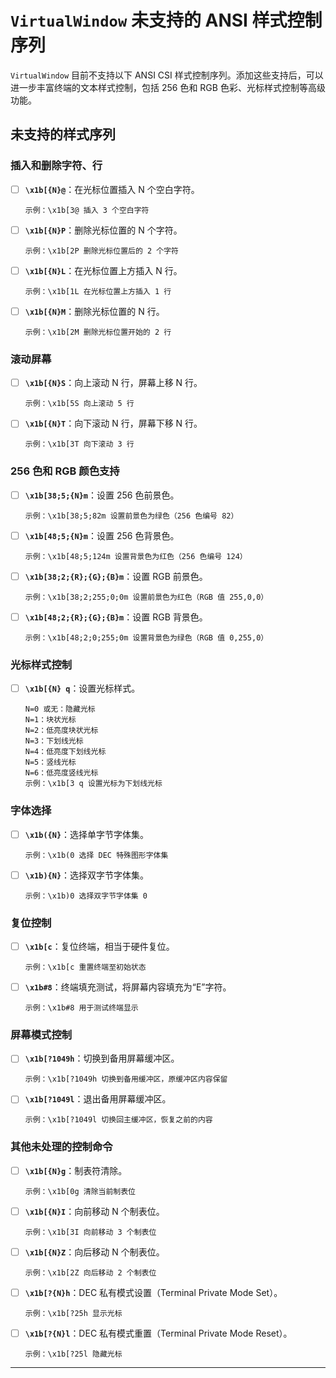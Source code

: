
# `VirtualWindow` 未支持的 ANSI 样式控制序列

`VirtualWindow` 目前不支持以下 ANSI CSI 样式控制序列。添加这些支持后，可以进一步丰富终端的文本样式控制，包括 256 色和 RGB 色彩、光标样式控制等高级功能。

## 未支持的样式序列

### 插入和删除字符、行

- [ ] **`\x1b[{N}@`**：在光标位置插入 N 个空白字符。
  ```ansi
  示例：\x1b[3@ 插入 3 个空白字符
  ```

- [ ] **`\x1b[{N}P`**：删除光标位置的 N 个字符。
  ```ansi
  示例：\x1b[2P 删除光标位置后的 2 个字符
  ```

- [ ] **`\x1b[{N}L`**：在光标位置上方插入 N 行。
  ```ansi
  示例：\x1b[1L 在光标位置上方插入 1 行
  ```

- [ ] **`\x1b[{N}M`**：删除光标位置的 N 行。
  ```ansi
  示例：\x1b[2M 删除光标位置开始的 2 行
  ```

### 滚动屏幕

- [ ] **`\x1b[{N}S`**：向上滚动 N 行，屏幕上移 N 行。
  ```ansi
  示例：\x1b[5S 向上滚动 5 行
  ```

- [ ] **`\x1b[{N}T`**：向下滚动 N 行，屏幕下移 N 行。
  ```ansi
  示例：\x1b[3T 向下滚动 3 行
  ```

### 256 色和 RGB 颜色支持

- [ ] **`\x1b[38;5;{N}m`**：设置 256 色前景色。
  ```ansi
  示例：\x1b[38;5;82m 设置前景色为绿色（256 色编号 82）
  ```

- [ ] **`\x1b[48;5;{N}m`**：设置 256 色背景色。
  ```ansi
  示例：\x1b[48;5;124m 设置背景色为红色（256 色编号 124）
  ```

- [ ] **`\x1b[38;2;{R};{G};{B}m`**：设置 RGB 前景色。
  ```ansi
  示例：\x1b[38;2;255;0;0m 设置前景色为红色（RGB 值 255,0,0）
  ```

- [ ] **`\x1b[48;2;{R};{G};{B}m`**：设置 RGB 背景色。
  ```ansi
  示例：\x1b[48;2;0;255;0m 设置背景色为绿色（RGB 值 0,255,0）
  ```

### 光标样式控制

- [ ] **`\x1b[{N} q`**：设置光标样式。
  ```ansi
  N=0 或无：隐藏光标
  N=1：块状光标
  N=2：低亮度块状光标
  N=3：下划线光标
  N=4：低亮度下划线光标
  N=5：竖线光标
  N=6：低亮度竖线光标
  示例：\x1b[3 q 设置光标为下划线光标
  ```

### 字体选择

- [ ] **`\x1b({N}`**：选择单字节字体集。
  ```ansi
  示例：\x1b(0 选择 DEC 特殊图形字体集
  ```

- [ ] **`\x1b){N}`**：选择双字节字体集。
  ```ansi
  示例：\x1b)0 选择双字节字体集 0
  ```

### 复位控制

- [ ] **`\x1b[c`**：复位终端，相当于硬件复位。
  ```ansi
  示例：\x1b[c 重置终端至初始状态
  ```

- [ ] **`\x1b#8`**：终端填充测试，将屏幕内容填充为“E”字符。
  ```ansi
  示例：\x1b#8 用于测试终端显示
  ```

### 屏幕模式控制

- [ ] **`\x1b[?1049h`**：切换到备用屏幕缓冲区。
  ```ansi
  示例：\x1b[?1049h 切换到备用缓冲区，原缓冲区内容保留
  ```

- [ ] **`\x1b[?1049l`**：退出备用屏幕缓冲区。
  ```ansi
  示例：\x1b[?1049l 切换回主缓冲区，恢复之前的内容
  ```

### 其他未处理的控制命令

- [ ] **`\x1b[{N}g`**：制表符清除。
  ```ansi
  示例：\x1b[0g 清除当前制表位
  ```

- [ ] **`\x1b[{N}I`**：向前移动 N 个制表位。
  ```ansi
  示例：\x1b[3I 向前移动 3 个制表位
  ```

- [ ] **`\x1b[{N}Z`**：向后移动 N 个制表位。
  ```ansi
  示例：\x1b[2Z 向后移动 2 个制表位
  ```

- [ ] **`\x1b[?{N}h`**：DEC 私有模式设置（Terminal Private Mode Set）。
  ```ansi
  示例：\x1b[?25h 显示光标
  ```

- [ ] **`\x1b[?{N}l`**：DEC 私有模式重置（Terminal Private Mode Reset）。
  ```ansi
  示例：\x1b[?25l 隐藏光标
  ```

---